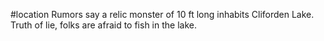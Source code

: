 #location 
Rumors say a relic monster of 10 ft long inhabits Cliforden Lake. Truth of lie, folks are afraid to fish in the lake.